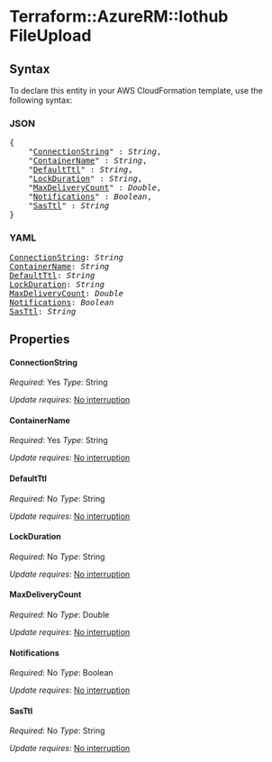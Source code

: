# Terraform::AzureRM::Iothub FileUpload

## Syntax

To declare this entity in your AWS CloudFormation template, use the following syntax:

### JSON

<pre>
{
    "<a href="#connectionstring" title="ConnectionString">ConnectionString</a>" : <i>String</i>,
    "<a href="#containername" title="ContainerName">ContainerName</a>" : <i>String</i>,
    "<a href="#defaultttl" title="DefaultTtl">DefaultTtl</a>" : <i>String</i>,
    "<a href="#lockduration" title="LockDuration">LockDuration</a>" : <i>String</i>,
    "<a href="#maxdeliverycount" title="MaxDeliveryCount">MaxDeliveryCount</a>" : <i>Double</i>,
    "<a href="#notifications" title="Notifications">Notifications</a>" : <i>Boolean</i>,
    "<a href="#sasttl" title="SasTtl">SasTtl</a>" : <i>String</i>
}
</pre>

### YAML

<pre>
<a href="#connectionstring" title="ConnectionString">ConnectionString</a>: <i>String</i>
<a href="#containername" title="ContainerName">ContainerName</a>: <i>String</i>
<a href="#defaultttl" title="DefaultTtl">DefaultTtl</a>: <i>String</i>
<a href="#lockduration" title="LockDuration">LockDuration</a>: <i>String</i>
<a href="#maxdeliverycount" title="MaxDeliveryCount">MaxDeliveryCount</a>: <i>Double</i>
<a href="#notifications" title="Notifications">Notifications</a>: <i>Boolean</i>
<a href="#sasttl" title="SasTtl">SasTtl</a>: <i>String</i>
</pre>

## Properties

#### ConnectionString

_Required_: Yes
_Type_: String

_Update requires_: [No interruption](https://docs.aws.amazon.com/AWSCloudFormation/latest/UserGuide/using-cfn-updating-stacks-update-behaviors.html#update-no-interrupt)

#### ContainerName

_Required_: Yes
_Type_: String

_Update requires_: [No interruption](https://docs.aws.amazon.com/AWSCloudFormation/latest/UserGuide/using-cfn-updating-stacks-update-behaviors.html#update-no-interrupt)

#### DefaultTtl

_Required_: No
_Type_: String

_Update requires_: [No interruption](https://docs.aws.amazon.com/AWSCloudFormation/latest/UserGuide/using-cfn-updating-stacks-update-behaviors.html#update-no-interrupt)

#### LockDuration

_Required_: No
_Type_: String

_Update requires_: [No interruption](https://docs.aws.amazon.com/AWSCloudFormation/latest/UserGuide/using-cfn-updating-stacks-update-behaviors.html#update-no-interrupt)

#### MaxDeliveryCount

_Required_: No
_Type_: Double

_Update requires_: [No interruption](https://docs.aws.amazon.com/AWSCloudFormation/latest/UserGuide/using-cfn-updating-stacks-update-behaviors.html#update-no-interrupt)

#### Notifications

_Required_: No
_Type_: Boolean

_Update requires_: [No interruption](https://docs.aws.amazon.com/AWSCloudFormation/latest/UserGuide/using-cfn-updating-stacks-update-behaviors.html#update-no-interrupt)

#### SasTtl

_Required_: No
_Type_: String

_Update requires_: [No interruption](https://docs.aws.amazon.com/AWSCloudFormation/latest/UserGuide/using-cfn-updating-stacks-update-behaviors.html#update-no-interrupt)

